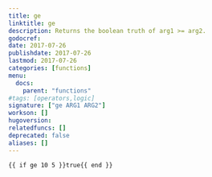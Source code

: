 ```yaml
---
title: ge
linktitle: ge
description: Returns the boolean truth of arg1 >= arg2.
godocref:
date: 2017-07-26
publishdate: 2017-07-26
lastmod: 2017-07-26
categories: [functions]
menu:
  docs:
    parent: "functions"
#tags: [operators,logic]
signature: ["ge ARG1 ARG2"]
workson: []
hugoversion:
relatedfuncs: []
deprecated: false
aliases: []
---
```



```
{{ if ge 10 5 }}true{{ end }}
```

